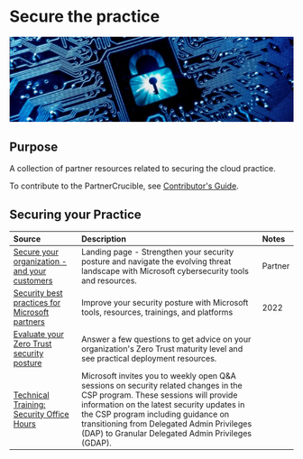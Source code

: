 # Secure the practice

![Sentinel](./Library/crucible-security-title.png)

## Purpose

A collection of partner resources related to securing the cloud practice.

To contribute to the PartnerCrucible, see [Contributor's Guide](ContributorsGuide).


## Securing your Practice

Source | Description | Notes
:----- | :---------- | :----
[Secure your organization - and your customers](https://partner.microsoft.com/en-US/partnership/partner/security) | Landing page - Strengthen your security posture and navigate the evolving threat landscape with Microsoft cybersecurity tools and resources. | Partner
[Security best practices for Microsoft partners](https://assetsprod.microsoft.com/en-us/security-best-practices-for-microsoft-partners.pdf) | Improve your security posture with Microsoft tools, resources, trainings, and platforms | 2022
[Evaluate your Zero Trust security posture](https://partner.microsoft.com/en-US/partnership/partner/security) | Answer a few questions to get advice on your organization's Zero Trust maturity level and see practical deployment resources. |
[Technical Training: Security Office Hours](https://globalpbocomm.eventbuilder.com/GranularDelegatedAdminPrivilegesinCSPQASession) | Microsoft invites you to weekly open Q&A sessions on security related changes in the CSP program. These sessions will provide information on the latest security updates in the CSP program including guidance on transitioning from Delegated Admin Privileges (DAP) to Granular Delegated Admin Privileges (GDAP).  |
